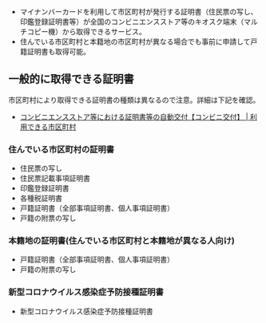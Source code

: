 - マイナンバーカードを利用して市区町村が発行する証明書（住民票の写し、印鑑登録証明書等）が全国のコンビニエンスストア等のキオスク端末（マルチコピー機）から取得できるサービス。
- 住んでいる市区町村と本籍地の市区町村が異なる場合でも事前に申請して戸籍証明書も取得可能。

## 一般的に取得できる証明書
市区町村により取得できる証明書の種類は異なるので注意。詳細は下記を確認。
- [コンビニエンスストア等における証明書等の自動交付【コンビニ交付】 | 利用できる市区町村](https://www.lg-waps.go.jp/01-04.html)

### 住んでいる市区町村の証明書
- 住民票の写し
-   住民票記載事項証明書
-   印鑑登録証明書
-   各種税証明書
-   戸籍証明書（全部事項証明書、個人事項証明書）
-   戸籍の附票の写し

### 本籍地の証明書(住んでいる市区町村と本籍地が異なる人向け)
-   戸籍証明書（全部事項証明書、個人事項証明書）
-   戸籍の附票の写し

### 新型コロナウイルス感染症予防接種証明書
-   新型コロナウイルス感染症予防接種証明書